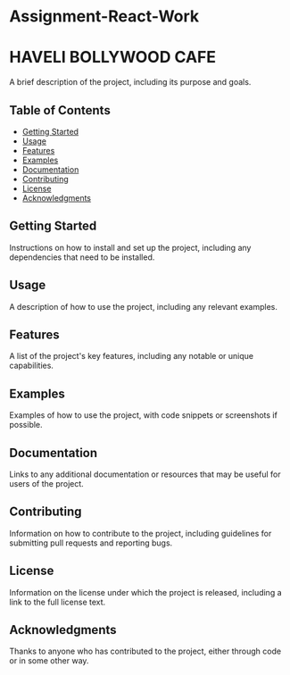 # Assignment-React-Work
# HAVELI BOLLYWOOD CAFE

A brief description of the project, including its purpose and goals.

## Table of Contents

- [Getting Started](#getting-started)
- [Usage](#usage)
- [Features](#features)
- [Examples](#examples)
- [Documentation](#documentation)
- [Contributing](#contributing)
- [License](#license)
- [Acknowledgments](#acknowledgments)

## Getting Started

Instructions on how to install and set up the project, including any dependencies that need to be installed.

## Usage

A description of how to use the project, including any relevant examples.

## Features

A list of the project's key features, including any notable or unique capabilities.

## Examples

Examples of how to use the project, with code snippets or screenshots if possible.

## Documentation

Links to any additional documentation or resources that may be useful for users of the project.

## Contributing

Information on how to contribute to the project, including guidelines for submitting pull requests and reporting bugs.

## License

Information on the license under which the project is released, including a link to the full license text.

## Acknowledgments

Thanks to anyone who has contributed to the project, either through code or in some other way.

